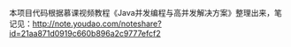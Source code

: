 本项目代码根据慕课视频教程《Java并发编程与高并发解决方案》整理出来，笔记见：http://note.youdao.com/noteshare?id=21aa871d0919c660b896a2c9777efcf2